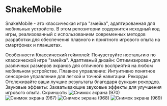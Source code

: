 # SnakeMobile
SnakeMobile - это классическая игра "змейка", адаптированная для мобильных устройств. В этом репозитории содержится исходный код игры, реализованный с использованием современных методов разработки для обеспечения плавного и приятного игрового опыта на смартфонах и планшетах.

Особенности
Классический геймплей: Почувствуйте ностальгию по классической игре "змейка".
Адаптивный дизайн: Оптимизирован для различных размеров экранов для отличного восприятия на любом мобильном устройстве.
Плавное управление: Интуитивно понятное сенсорное управление для легкой и точной навигации.
Рекорды: Отслеживайте ваши лучшие результаты благодаря функции рекордов.
Звуковые эффекты: Захватывающие звуковые эффекты для улучшения игрового опыта.
Скриншоты 
![Снимок экрана (970)](https://github.com/TheRonv2/SnakeMobile/assets/139217037/7c91a46b-32da-46eb-a598-6b980e34d4a5)
![Снимок экрана (967)](https://github.com/TheRonv2/SnakeMobile/assets/139217037/9487e9f5-4cab-48c2-968c-29f707d897e4)
![Снимок экрана (968)](https://github.com/TheRonv2/SnakeMobile/assets/139217037/77c81bed-2383-42b1-9f34-62d68b22a684)
![Снимок экрана (969)](https://github.com/TheRonv2/SnakeMobile/assets/139217037/ca357fa2-7bb1-4868-9e1c-a747e95f682d)
